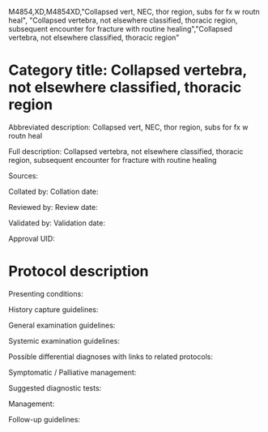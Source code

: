 M4854,XD,M4854XD,"Collapsed vert, NEC, thor region, subs for fx w routn heal", "Collapsed vertebra, not elsewhere classified, thoracic region, subsequent encounter for fracture with routine healing","Collapsed vertebra, not elsewhere classified, thoracic region"
# Category title: Collapsed vertebra, not elsewhere classified, thoracic region

Abbreviated description: Collapsed vert, NEC, thor region, subs for fx w routn heal

Full description: Collapsed vertebra, not elsewhere classified, thoracic region, subsequent encounter for fracture with routine healing

Sources:

Collated by:
Collation date:

Reviewed by:
Review date:

Validated by:
Validation date:

Approval UID:

# Protocol description

Presenting conditions:

History capture guidelines:

General examination guidelines:

Systemic examination guidelines:

Possible differential diagnoses with links to related protocols:

Symptomatic / Palliative management:

Suggested diagnostic tests:

Management:

Follow-up guidelines:
